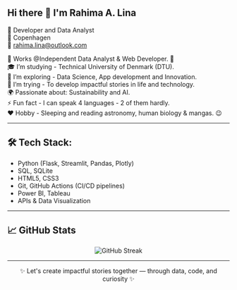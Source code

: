 ## Hi there 👋 I'm Rahima A. Lina

🌱 Developer and Data Analyst  
📍 Copenhagen   
📧 rahima.lina@outlook.com  

🔭 Works @Independent Data Analyst & Web Developer. 🤡  
🎓 I’m studying - Technical University of Denmark (DTU).    
🌱 I’m exploring - Data Science, App development and Innovation.   
🤔 I’m trying - To develop impactful stories in life and technology.  
🌍 Passionate about: Sustainability and AI.  
⚡ Fun fact - I can speak 4 languages - 2 of them hardly.  
❤️ Hobby - Sleeping and reading astronomy, human biology & mangas. 😉  

---

## 🛠️ Tech Stack:
- Python (Flask, Streamlit, Pandas, Plotly)
- SQL, SQLite
- HTML5, CSS3
- Git, GitHub Actions (CI/CD pipelines)
- Power BI, Tableau
- APIs & Data Visualization

---


## 📈 GitHub Stats

<p align="center">
  <img src="https://github-readme-streak-stats.herokuapp.com/?user=Lina&theme=tokyonight" alt="GitHub Streak" />
</p>

---

<p align="center">✨ Let's create impactful stories together — through data, code, and curiosity ✨</p>
